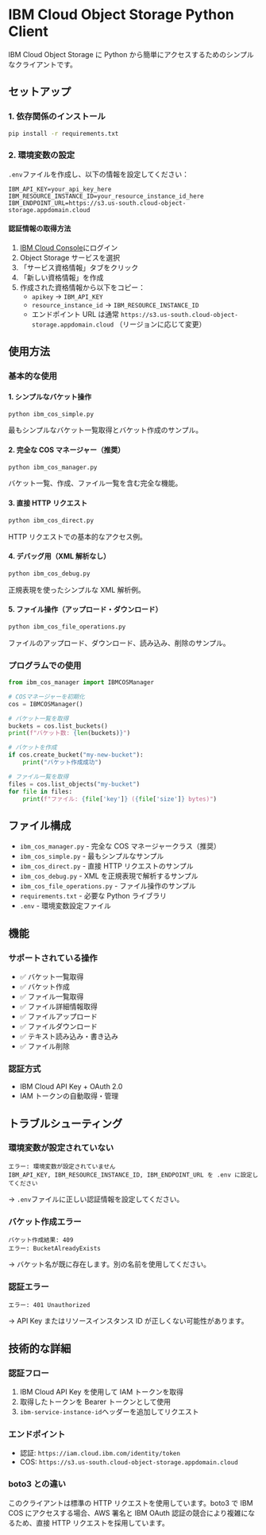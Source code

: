 # IBM Cloud Object Storage Python Client

IBM Cloud Object Storage に Python から簡単にアクセスするためのシンプルなクライアントです。

## セットアップ

### 1. 依存関係のインストール

```bash
pip install -r requirements.txt
```

### 2. 環境変数の設定

`.env`ファイルを作成し、以下の情報を設定してください：

```
IBM_API_KEY=your_api_key_here
IBM_RESOURCE_INSTANCE_ID=your_resource_instance_id_here
IBM_ENDPOINT_URL=https://s3.us-south.cloud-object-storage.appdomain.cloud
```

#### 認証情報の取得方法

1. [IBM Cloud Console](https://cloud.ibm.com)にログイン
2. Object Storage サービスを選択
3. 「サービス資格情報」タブをクリック
4. 「新しい資格情報」を作成
5. 作成された資格情報から以下をコピー：
   - `apikey` → `IBM_API_KEY`
   - `resource_instance_id` → `IBM_RESOURCE_INSTANCE_ID`
   - エンドポイント URL は通常 `https://s3.us-south.cloud-object-storage.appdomain.cloud` （リージョンに応じて変更）

## 使用方法

### 基本的な使用

#### 1. シンプルなバケット操作

```bash
python ibm_cos_simple.py
```

最もシンプルなバケット一覧取得とバケット作成のサンプル。

#### 2. 完全な COS マネージャー（推奨）

```bash
python ibm_cos_manager.py
```

バケット一覧、作成、ファイル一覧を含む完全な機能。

#### 3. 直接 HTTP リクエスト

```bash
python ibm_cos_direct.py
```

HTTP リクエストでの基本的なアクセス例。

#### 4. デバッグ用（XML 解析なし）

```bash
python ibm_cos_debug.py
```

正規表現を使ったシンプルな XML 解析例。

#### 5. ファイル操作（アップロード・ダウンロード）

```bash
python ibm_cos_file_operations.py
```

ファイルのアップロード、ダウンロード、読み込み、削除のサンプル。

### プログラムでの使用

```python
from ibm_cos_manager import IBMCOSManager

# COSマネージャーを初期化
cos = IBMCOSManager()

# バケット一覧を取得
buckets = cos.list_buckets()
print(f"バケット数: {len(buckets)}")

# バケットを作成
if cos.create_bucket("my-new-bucket"):
    print("バケット作成成功")

# ファイル一覧を取得
files = cos.list_objects("my-bucket")
for file in files:
    print(f"ファイル: {file['key']} ({file['size']} bytes)")
```

## ファイル構成

- `ibm_cos_manager.py` - 完全な COS マネージャークラス（推奨）
- `ibm_cos_simple.py` - 最もシンプルなサンプル
- `ibm_cos_direct.py` - 直接 HTTP リクエストのサンプル
- `ibm_cos_debug.py` - XML を正規表現で解析するサンプル
- `ibm_cos_file_operations.py` - ファイル操作のサンプル
- `requirements.txt` - 必要な Python ライブラリ
- `.env` - 環境変数設定ファイル

## 機能

### サポートされている操作

- ✅ バケット一覧取得
- ✅ バケット作成
- ✅ ファイル一覧取得
- ✅ ファイル詳細情報取得
- ✅ ファイルアップロード
- ✅ ファイルダウンロード
- ✅ テキスト読み込み・書き込み
- ✅ ファイル削除

### 認証方式

- IBM Cloud API Key + OAuth 2.0
- IAM トークンの自動取得・管理

## トラブルシューティング

### 環境変数が設定されていない

```
エラー: 環境変数が設定されていません
IBM_API_KEY, IBM_RESOURCE_INSTANCE_ID, IBM_ENDPOINT_URL を .env に設定してください
```

→ `.env`ファイルに正しい認証情報を設定してください。

### バケット作成エラー

```
バケット作成結果: 409
エラー: BucketAlreadyExists
```

→ バケット名が既に存在します。別の名前を使用してください。

### 認証エラー

```
エラー: 401 Unauthorized
```

→ API Key またはリソースインスタンス ID が正しくない可能性があります。

## 技術的な詳細

### 認証フロー

1. IBM Cloud API Key を使用して IAM トークンを取得
2. 取得したトークンを Bearer トークンとして使用
3. `ibm-service-instance-id`ヘッダーを追加してリクエスト

### エンドポイント

- 認証: `https://iam.cloud.ibm.com/identity/token`
- COS: `https://s3.us-south.cloud-object-storage.appdomain.cloud`

### boto3 との違い

このクライアントは標準の HTTP リクエストを使用しています。boto3 で IBM COS にアクセスする場合、AWS 署名と IBM OAuth 認証の競合により複雑になるため、直接 HTTP リクエストを採用しています。
